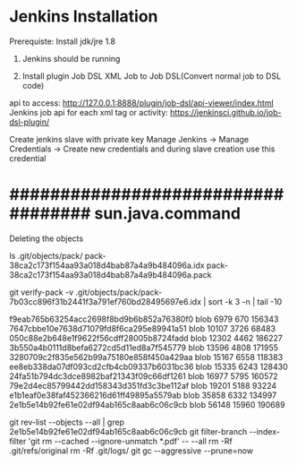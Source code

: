 Jenkins Installation
====================

Prerequiste: Install jdk/jre 1.8

1. Jenkins should be running

2. Install plugin
   Job DSL
   XML Job to Job DSL(Convert normal job to DSL code)

api to access: http://127.0.0.1:8888/plugin/job-dsl/api-viewer/index.html
Jenkins job api for each xml tag or activity: https://jenkinsci.github.io/job-dsl-plugin/


Create jenkins slave with private key
Manage Jenkins -> Manage Credentials -> Create new credentials and during slave creation use this credential

###################################
sun.java.command
======================================================
Deleting the objects

ls .git/objects/pack/
pack-38ca2c173f154aa93a018d4bab87a4a9b484096a.idx  pack-38ca2c173f154aa93a018d4bab87a4a9b484096a.pack

git verify-pack -v .git/objects/pack/pack-7b03cc896f31b2441f3a791ef760bd28495697e6.idx | sort -k 3 -n | tail -10

f9eab765b63254acc2698f8bd9b6b852a76380f0 blob   6979 670 156343
7647cbbe10e7638d71079fd8f6ca295e89941a51 blob   10107 3726 68483
050c88e2b648e1f9622f56cdff28005b8724fadd blob   12302 4462 186227
3b550a4b0111d8befa6272cd5d11ed8a7f545779 blob   13596 4808 171955
3280709c2f835e562b99a75180e858f450a429aa blob   15167 6558 118383
ee8eb338da07df093cd2cfb4cb09337b6031bc36 blob   15335 6243 128430
24fa51b794dc3dce8982baf21343f09c66df1261 blob   16977 5795 160572
79e2d4ec85799442dd158343d351fd3c3be112af blob   19201 5188 93224
e1b1eaf0e38faf452366216d61ff49895a5579ab blob   35858 6332 134997
2e1b5e14b92fe61e02df94ab165c8aab6c06c9cb blob   56148 15960 190689

git rev-list --objects --all | grep 2e1b5e14b92fe61e02df94ab165c8aab6c06c9cb
git filter-branch --index-filter 'git rm --cached --ignore-unmatch *.pdf' -- --all
rm -Rf .git/refs/original
rm -Rf .git/logs/
git gc --aggressive --prune=now
